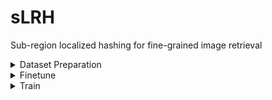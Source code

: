 # sLRH
Sub-region localized hashing for fine-grained image retrieval

<details>
<summary>Dataset Preparation</summary>

```python
CUB-200-2011: link：https://pan.baidu.com/s/1cWVu7JHSQV9Pvw-dLlkDQw, extraction code：zzlz
|--CUB_200_2011
  |--images
    |--001....
    |--002...
    ...
  |--classes.txt
  |--image_class_labels.txt
  |--image.txt
  |--train_test_split.txt


FGVC-Aircraft: link：https://pan.baidu.com/s/1MEiwAJbBGmsCbpZ5u19x8Q, extraction code：91su
|--FGVC-aircraft
  |--data
    |--images
       |--...
    |--test.txt
    |--train.txt


Stanford Cars: link：https://pan.baidu.com/s/1c6mivvIXXEjERP2ilDtHNg, extraction code：o96t
|--Stanford_Cars
  |--cars_test
    |--...
  |--cars_train
    |--...
  |--test.txt
  |--train.txt

Stanford Dogs: link：https://pan.baidu.com/s/1mBDOOVwgT0RAzjIITlwbgg, extraction code：ivsu
|--dogs
  |--images
    |--Images
      |--file
      |--file
      ...
  |--lists
    |--file
    |--file
    ...
  |--test_data.mat
  |--train_data.mat
```
</details>

<details>
<summary>Finetune</summary>

```python
(1) Put the parameters of Resnet18 into the path .models/petrained. This parameters can be download at link：https://pan.baidu.com/s/1uGfo2JCiX4GmqkGE2waG7A. 
Extraction code：7bu5.
(2) Finetune the network with the cross-entropy loss for classification. Such as: python finetune_cub.py. 
(3) Choose the network with minimum loss as the finetuned network.
You can also use our pretrained models. The pretrained models can be download at link：https://pan.baidu.com/s/15FlAAZD9NZtW9MVKdwy7RA. Extraction code：fith.
```
</details>

<details>
<summary>Train</summary>

```python
(1) Put the finetuned network into the path .checkpoint.
(2) Train the network. Such as: python cub_train.py	
```
</details>


